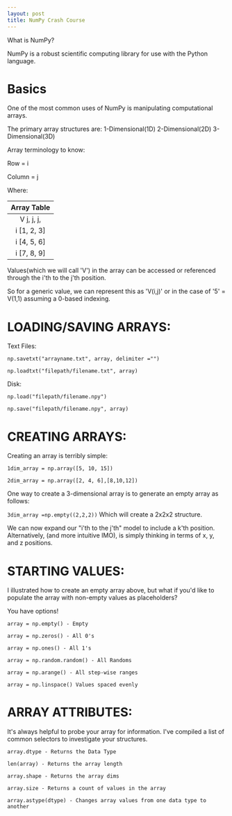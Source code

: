 ```yaml
---
layout: post
title: NumPy Crash Course
---
```

What is NumPy?

NumPy is a robust scientific computing library for use with the Python language. 


# Basics 

One of the most common uses of NumPy is manipulating computational arrays. 

The primary array structures are:
1-Dimensional(1D) 
2-Dimensional(2D) 
3-Dimensional(3D)

Array terminology to know:

Row = i

Column = j

Where:

|Array Table|
|:-----:|
|V  j, j, j,|    
|i [1, 2, 3]|
|i [4, 5, 6]|
|i [7, 8, 9]|

Values(which we will call 'V') in the array can be accessed or referenced through the i'th to the j'th position.

So for a generic value, we can represent this as 'V(i,j)' or in the case of '5' = V(1,1) assuming a 0-based indexing.

# LOADING/SAVING ARRAYS:

Text Files:

`np.savetxt("arrayname.txt", array, delimiter ="")`

`np.loadtxt("filepath/filename.txt", array)`

Disk:

`np.load("filepath/filename.npy")`

`np.save("filepath/filename.npy", array)`

# CREATING ARRAYS:

Creating an array is terribly simple:

`1dim_array = np.array([5, 10, 15])`

`2dim_array = np.array([2, 4, 6],[8,10,12])`

One way to create a 3-dimensional array is to generate an empty array as follows:

`3dim_array =np.empty((2,2,2))` Which will create a 2x2x2 structure. 

We can now expand our "i'th to the j'th" model to include a k'th position. Alternatively, (and more intuitive IMO), is simply 
thinking in terms of x, y, and z positions.

# STARTING VALUES:
I illustrated how to create an empty array above, but what if you'd like to populate the array with non-empty values 
as placeholders? 

You have options!

`array = np.empty() - Empty`

`array = np.zeros() - All 0's`

`array = np.ones() - All 1's`

`array = np.random.random() - All Randoms`

`array = np.arange() - All step-wise ranges`

`array = np.linspace() Values spaced evenly`

# ARRAY ATTRIBUTES:
It's always helpful to probe your array for information. I've compiled a list of common selectors to investigate your 
structures. 

`array.dtype - Returns the Data Type`

`len(array) - Returns the array length`

`array.shape - Returns the array dims`

`array.size - Returns a count of values in the array`

`array.astype(dtype) - Changes array values from one data type to another`
